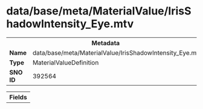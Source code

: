 <h1>data/base/meta/MaterialValue/IrisShadowIntensity_Eye.mtv</h1><table><tr><th colspan="100%">Metadata</th></tr><tr><td><b>Name</b></td><td>data/base/meta/MaterialValue/IrisShadowIntensity_Eye.mtv</td></tr><tr><td><b>Type</b></td><td>MaterialValueDefinition</td></tr><tr><td><b>SNO ID</b></td><td>392564</td></tr></table>

<table><tr><th colspan="100%">Fields</th></tr></table>

